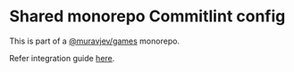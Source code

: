 # Shared monorepo Commitlint config

This is part of a [@muravjev/games](https://github.com/muravjev/games) monorepo.

Refer integration guide [here](../README.md#commitlint).
